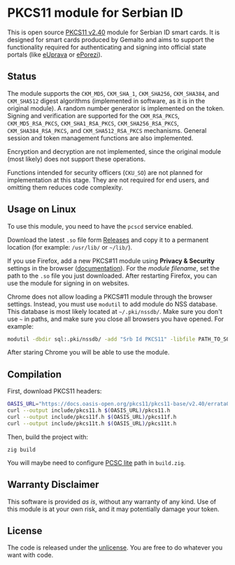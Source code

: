 # PKCS11 module for Serbian ID

This is open source [PKCS11 v2.40](https://docs.oasis-open.org/pkcs11/pkcs11-base/v2.40/pkcs11-base-v2.40.html) module for Serbian ID smart cards. It is designed for smart cards produced by Gemalto and aims to support the functionality required for authenticating and signing into official state portals (like [eUprava](https://euprava.gov.rs/) or [ePorezi](https://eporezi.purs.gov.rs/user/login.html)).

## Status

The module supports the `CKM_MD5`, `CKM_SHA_1`, `CKM_SHA256`, `CKM_SHA384`, and `CKM_SHA512` digest algorithms (implemented in software, as it is in the original module). A random number generator is implemented on the token. Signing and verification are supported for the `CKM_RSA_PKCS`, `CKM_MD5_RSA_PKCS`, `CKM_SHA1_RSA_PKCS`, `CKM_SHA256_RSA_PKCS`, `CKM_SHA384_RSA_PKCS`, and `CKM_SHA512_RSA_PKCS` mechanisms. General session and token management functions are also implemented.

Encryption and decryption are not implemented, since the original module (most likely) does not support these operations.

Functions intended for security officers (`CKU_SO`) are not planned for implementation at this stage. They are not required for end users, and omitting them reduces code complexity.

## Usage on Linux

To use this module, you need to have the `pcscd` service enabled.

Download the latest `.so` file form [Releases](https://github.com/ubavic/srb-id-pkcs11/releases) and copy it to a permanent location (for example: `/usr/lib/` or `~/lib/`).

If you use Firefox, add a new PKCS#11 module using **Privacy & Security** settings in the browser ([documentation](https://developer.mozilla.org/en-US/docs/Mozilla/Add-ons/WebExtensions/API/pkcs11)). For the *module filename*, set the path to the `.so` file you just downloaded. After restarting Firefox, you can use the module for signing in on websites.

Chrome does not allow loading a PKCS#11 module through the browser settings. Instead, you must use `modutil` to add module do NSS database. This database is most likely located at `~/.pki/nssdb/`. Make sure you don't use `~` in paths, and make sure you close all browsers you have opened. For example:

```bash
modutil -dbdir sql:.pki/nssdb/ -add "Srb Id PKCS11" -libfile PATH_TO_SO
```

After staring Chrome you will be able to use the module.

## Compilation

First, download PKCS11 headers:

```bash
OASIS_URL="https://docs.oasis-open.org/pkcs11/pkcs11-base/v2.40/errata01/os/include/pkcs11-v2.40"
curl --output include/pkcs11.h $(OASIS_URL)/pkcs11.h
curl --output include/pkcs11f.h $(OASIS_URL)/pkcs11f.h
curl --output include/pkcs11t.h $(OASIS_URL)/pkcs11t.h
```

Then, build the project with:

```
zig build
```

You will maybe need to configure [PCSC lite](https://pcsclite.apdu.fr/) path in `build.zig`.

## Warranty Disclaimer

This software is provided *as is*, without any warranty of any kind. Use of this module is at your own risk, and it may potentially damage your token.

## License

The code is released under the [unlicense](LICENSE). You are free to do whatever you want with code.
